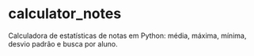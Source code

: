 # calculator_notes
Calculadora de estatísticas de notas em Python: média, máxima, mínima, desvio padrão e busca por aluno.
